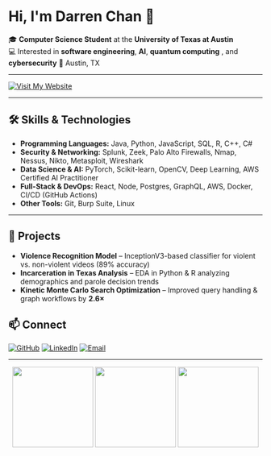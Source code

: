 # Hi, I'm Darren Chan 👋

🎓 **Computer Science Student** at the **University of Texas at Austin**  
💻 Interested in **software engineering**, **AI**, **quantum computing** , and **cybersecurity**
📍 Austin, TX

---

<div>
<!-- Website Button -->
  <a href="https://darrenzwc.github.io" target="_blank">
    <img src="https://img.shields.io/badge/🌐 Visit%20My%20Website-0A66C2?style=for-the-badge&logo=google-chrome&logoColor=white" alt="Visit My Website" />
  </a>
</div>

---

## 🛠 Skills & Technologies
- **Programming Languages:** Java, Python, JavaScript, SQL, R, C++, C#
- **Security & Networking:** Splunk, Zeek, Palo Alto Firewalls, Nmap, Nessus, Nikto, Metasploit, Wireshark
- **Data Science & AI:** PyTorch, Scikit-learn, OpenCV, Deep Learning, AWS Certified AI Practitioner
- **Full-Stack & DevOps:** React, Node, Postgres, GraphQL, AWS, Docker, CI/CD (GitHub Actions)
- **Other Tools:** Git, Burp Suite, Linux

---

## 📂 Projects
- **Violence Recognition Model** – InceptionV3-based classifier for violent vs. non-violent videos (89% accuracy)
- **Incarceration in Texas Analysis** – EDA in Python & R analyzing demographics and parole decision trends
- **Kinetic Monte Carlo Search Optimization** – Improved query handling & graph workflows by **2.6×**


## 📫 Connect

[![GitHub](https://img.shields.io/badge/GitHub-darrenzwc-181717?style=flat&logo=github)](https://github.com/darrenzwc)
[![LinkedIn](https://img.shields.io/badge/LinkedIn-Darren%20Chan-0A66C2?style=flat&logo=linkedin)](https://linkedin.com/in/darrenzwc)
[![Email](https://img.shields.io/badge/Email-darrenzwc%40utexas.edu-red?style=flat&logo=gmail)](mailto:darrenzwc@utexas.edu)

---

<div align="center">

<!-- GitHub Stats -->
<img src="https://github-readme-stats.vercel.app/api?username=darrenzwc&show_icons=true&hide=issues&theme=transparent&rank_icon=github" height="160" />
<img src="https://github-readme-stats.vercel.app/api/top-langs/?username=darrenzwc&layout=compact&langs_count=8&theme=transparent" height="160" />

<!-- Streak -->
<img src="https://streak-stats.demolab.com?user=darrenzwc&theme=transparent&hide_longest_streak=true" height="160" />

</div>
